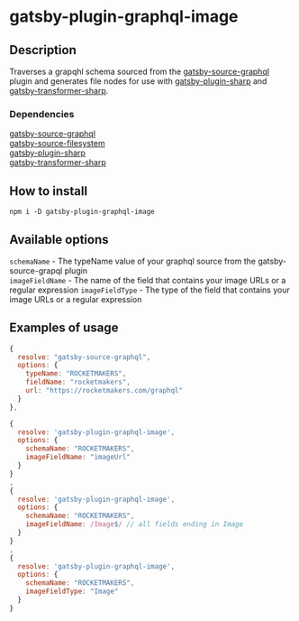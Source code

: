 # gatsby-plugin-graphql-image

## Description

Traverses a grapqhl schema sourced from the [gatsby-source-graphql](https://www.gatsbyjs.org/packages/gatsby-source-graphql) plugin and generates file nodes for use with [gatsby-plugin-sharp](https://www.gatsbyjs.org/packages/gatsby-plugin-sharp) and [gatsby-transformer-sharp](https://www.gatsbyjs.org/packages/gatsby-transformer-sharp).

### Dependencies

[gatsby-source-graphql](https://www.gatsbyjs.org/packages/gatsby-source-graphql)<br/>
[gatsby-source-filesystem](https://www.gatsbyjs.org/packages/gatsby-source-filesystem)<br/>
[gatsby-plugin-sharp](https://www.gatsbyjs.org/packages/gatsby-plugin-sharp)<br/>
[gatsby-transformer-sharp](https://www.gatsbyjs.org/packages/gatsby-transformer-sharp)


## How to install

```
npm i -D gatsby-plugin-graphql-image
```

## Available options

`schemaName` - The typeName value of your graphql source from the gatsby-source-grapql plugin<br/>
`imageFieldName` - The name of the field that contains your image URLs or a regular expression
`imageFieldType` - The type of the field that contains your image URLs or a regular expression

## Examples of usage

```js
{
  resolve: "gatsby-source-graphql",
  options: {
    typeName: "ROCKETMAKERS",
    fieldName: "rocketmakers",
    url: "https://rocketmakers.com/graphql"
  }
},

{
  resolve: 'gatsby-plugin-graphql-image',
  options: {
    schemaName: "ROCKETMAKERS",
    imageFieldName: "imageUrl"
  }
}
,
{
  resolve: 'gatsby-plugin-graphql-image',
  options: {
    schemaName: "ROCKETMAKERS",
    imageFieldName: /Image$/ // all fields ending in Image
  }
}
,
{
  resolve: 'gatsby-plugin-graphql-image',
  options: {
    schemaName: "ROCKETMAKERS",
    imageFieldType: "Image"
  }
}
```
